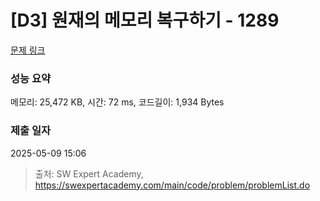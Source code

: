 # [D3] 원재의 메모리 복구하기 - 1289 

[문제 링크](https://swexpertacademy.com/main/code/problem/problemDetail.do?contestProbId=AV19AcoKI9sCFAZN) 

### 성능 요약

메모리: 25,472 KB, 시간: 72 ms, 코드길이: 1,934 Bytes

### 제출 일자

2025-05-09 15:06



> 출처: SW Expert Academy, https://swexpertacademy.com/main/code/problem/problemList.do